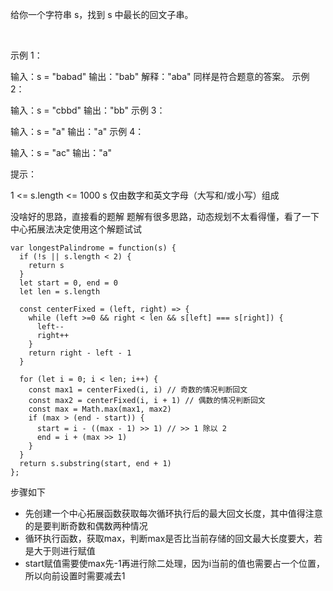 给你一个字符串 s，找到 s 中最长的回文子串。

 

示例 1：

输入：s = "babad"
输出："bab"
解释："aba" 同样是符合题意的答案。
示例 2：

输入：s = "cbbd"
输出："bb"
示例 3：

输入：s = "a"
输出："a"
示例 4：

输入：s = "ac"
输出："a"
 

提示：

1 <= s.length <= 1000
s 仅由数字和英文字母（大写和/或小写）组成

没啥好的思路，直接看的题解
题解有很多思路，动态规划不太看得懂，看了一下中心拓展法决定使用这个解题试试

```
var longestPalindrome = function(s) {
  if (!s || s.length < 2) {
    return s
  }
  let start = 0, end = 0
  let len = s.length

  const centerFixed = (left, right) => {
    while (left >=0 && right < len && s[left] === s[right]) {
      left--
      right++
    }
    return right - left - 1
  }

  for (let i = 0; i < len; i++) {
    const max1 = centerFixed(i, i) // 奇数的情况判断回文
    const max2 = centerFixed(i, i + 1) // 偶数的情况判断回文
    const max = Math.max(max1, max2)
    if (max > (end - start)) {
      start = i - ((max - 1) >> 1) // >> 1 除以 2
      end = i + (max >> 1)
    }
  }
  return s.substring(start, end + 1)
};
```

步骤如下
- 先创建一个中心拓展函数获取每次循环执行后的最大回文长度，其中值得注意的是要判断奇数和偶数两种情况
- 循环执行函数，获取max，判断max是否比当前存储的回文最大长度要大，若是大于则进行赋值
- start赋值需要使max先-1再进行除二处理，因为i当前的值也需要占一个位置，所以向前设置时需要减去1